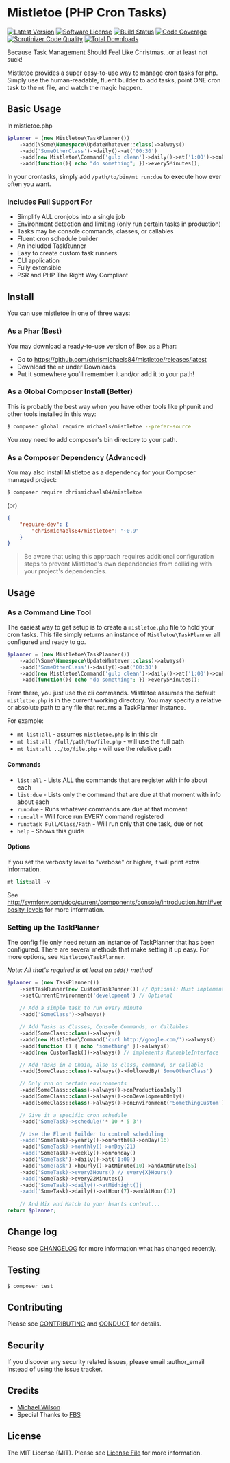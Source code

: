 # Mistletoe (PHP Cron Tasks)

[![Latest Version](https://img.shields.io/github/release/chrismichaels84/mistletoe.svg?style=flat-square)](https://github.com/chrismichaels84/mistletoe/releases)
[![Software License](https://img.shields.io/badge/license-MIT-brightgreen.svg?style=flat-square)](LICENSE.md)
[![Build Status](https://travis-ci.org/chrismichaels84/mistletoe.svg?branch=master)](https://travis-ci.org/chrismichaels84/mistletoe)
[![Code Coverage](https://scrutinizer-ci.com/g/chrismichaels84/mistletoe/badges/coverage.png?b=master)](https://scrutinizer-ci.com/g/chrismichaels84/mistletoe/?branch=master)
[![Scrutinizer Code Quality](https://scrutinizer-ci.com/g/chrismichaels84/mistletoe/badges/quality-score.png?b=master)](https://scrutinizer-ci.com/g/chrismichaels84/mistletoe/?branch=master)
[![Total Downloads](https://img.shields.io/packagist/dt/michaels/mistletoe.svg?style=flat-square)](https://packagist.org/packages/michaels/mistletoe)

Because Task Management Should Feel Like Christmas...or at least not suck!

Mistletoe provides a super easy-to-use way to manage cron tasks for php.
Simply use the human-readable, fluent builder to add tasks, point ONE cron task to the `mt` file, and watch the magic happen.

## Basic Usage
In mistletoe.php
```php
$planner = (new Mistletoe\TaskPlanner())
    ->add(\Some\Namespace\UpdateWhatever::class)->always()
    ->add('SomeOtherClass')->daily()->at('00:30')
    ->add(new Mistletoe\Command('gulp clean')->daily()->at('1:00')->onProductionOnly()
    ->add(function(){ echo "do something"; })->every5Minutes();
```

In your crontasks, simply add `/path/to/bin/mt run:due` to execute how ever often you want.

### Includes Full Support For
  * Simplify ALL cronjobs into a single job
  * Environment detection and limiting (only run certain tasks in production)
  * Tasks may be console commands, classes, or callables
  * Fluent cron schedule builder
  * An included TaskRunner
  * Easy to create custom task runners
  * CLI application
  * Fully extensible
  * PSR and PHP The Right Way Compliant

## Install
You can use mistletoe in one of three ways:

### As a Phar (Best)

You may download a ready-to-use version of Box as a Phar:
   * Go to https://github.com/chrismichaels84/mistletoe/releases/latest
   * Download the `mt` under Downloads
   * Put it somewhere you'll remember it and/or add it to your path!

### As a Global Composer Install (Better)

This is probably the best way when you have other tools like phpunit and other tools installed in this way:

```sh
$ composer global require michaels/mistletoe --prefer-source
```

You *may* need to add composer's bin directory to your path.

### As a Composer Dependency (Advanced)

You may also install Mistletoe as a dependency for your Composer managed project:

```sh
$ composer require chrismichaels84/mistletoe
```

(or)

```json
{
    "require-dev": {
        "chrismichaels84/mistletoe": "~0.9"
    }
}
```

> Be aware that using this approach requires additional configuration steps to prevent Mistletoe's own dependencies from colliding with your project's dependencies.

## Usage
### As a Command Line Tool
The easiest way to get setup is to create a `mistletoe.php` file to hold your cron tasks.
This file simply returns an instance of `Mistletoe\TaskPlanner` all configured and ready to go.

```php
$planner = (new Mistletoe\TaskPlanner())
    ->add(\Some\Namespace\UpdateWhatever::class)->always()
    ->add('SomeOtherClass')->daily()->at('00:30')
    ->add(new Mistletoe\Command('gulp clean')->daily()->at('1:00')->onProductionOnly()
    ->add(function(){ echo "do something"; })->every5Minutes();
```

From there, you just use the cli commands. Mistletoe assumes the default `mistletoe.php` is
in the current working directory. You may specify a relative or absolute path to any file
that returns a TaskPlanner instance.

For example:
  * `mt list:all` - assumes `mistletoe.php` is in this dir
  * `mt list:all /full/path/to/file.php` - will use the full path
  * `mt list:all ../to/file.php` - will use the relative path

#### Commands
  * `list:all` - Lists ALL the commands that are register with info about each
  * `list:due` - Lists only the command that are due at that moment with info about each
  * `run:due` - Runs whatever commands are due at that moment
  * `run:all` - Will force run EVERY command registered
  * `run:task Full/Class/Path` - Will run only that one task, due or not
  * `help` - Shows this guide
  
#### Options
If you set the verbosity level to "verbose" or higher, it will print extra information.
```php
mt list:all -v
```
See http://symfony.com/doc/current/components/console/introduction.html#verbosity-levels for more information.

### Setting up the TaskPlanner
The config file only need return an instance of TaskPlanner that has been configured.
There are several methods that make setting it up easy.
For more options, see `Mistletoe\TaskPlanner`.

*Note: All that's required is at least on `add()` method*
```php
$planner = (new TaskPlanner())
    ->setTaskRunner(new CustomTaskRunner()) // Optional: Must implement Mistletoe\Contracts\TaskRunnerInterface
    ->setCurrentEnvironment('development') // Optional
    
    // Add a simple task to run every minute
    ->add('SomeClass')->always()

    // Add Tasks as Classes, Console Commands, or Callables
    ->add(SomeClass::class)->always()
    ->add(new Mistletoe\Command('curl http://google.com/')->always()
    ->add(function () { echo 'something' })->always()
    ->add(new CustomTask())->always() // implements RunnableInterface

    // Add Tasks in a Chain, also as class, command, or callable
    ->add(SomeClass::class)->always()->followedBy('SomeOtherClass')

    // Only run on certain environments
    ->add(SomeClass::class)->always()->onProductionOnly()
    ->add(SomeClass::class)->always()->onDevelopmentOnly()
    ->add(SomeClass::class)->always()->onEnvironment('SomethingCustom')

    // Give it a specific cron schedule
    ->add('SomeTask)->schedule('* 10 * 5 3')

    // Use the Fluent Builder to control scheduling
    ->add('SomeTask)->yearly()->onMonth(6)->onDay(16)
    ->add('SomeTask)->monthly()->onDay(21)
    ->add('SomeTask)->weekly()->onMonday()
    ->add('SomeTask')->daily()->at('1:00')
    ->add('SomeTask')->hourly()->atMinute(10)->andAtMinute(55)
    ->add('SomeTask)->every3Hours() // every{X}Hours()
    ->add('SomeTask)->every22Minutes()
    ->add('SomeTask)->daily()->atMidnight()j
    ->add('SomeTask)->daily()->atHour(7)->andAtHour(12)
    
    // And Mix and Match to your hearts content...
return $planner;
```

## Change log

Please see [CHANGELOG](CHANGELOG.md) for more information what has changed recently.

## Testing

``` bash
$ composer test
```

## Contributing

Please see [CONTRIBUTING](CONTRIBUTING.md) and [CONDUCT](CONDUCT.md) for details.

## Security

If you discover any security related issues, please email :author_email instead of using the issue tracker.

## Credits

- [Michael Wilson](http://github.com/chrismichaels84)
- Special Thanks to [FBS](http://flexmls.com/)

## License

The MIT License (MIT). Please see [License File](LICENSE.md) for more information.